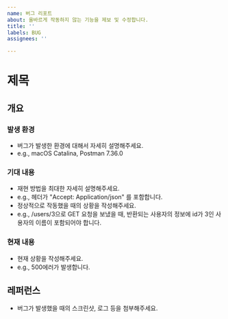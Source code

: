 ```yaml
---
name: 버그 리포트
about: 올바르게 작동하지 않는 기능을 제보 및 수정합니다.
title: ''
labels: BUG
assignees: ''

---
```


# 제목

## 개요
### 발생 환경
- 버그가 발생한 환경에 대해서 자세히 설명해주세요.
- e.g., macOS Catalina, Postman 7.36.0

### 기대 내용
- 재현 방법을 최대한 자세히 설명해주세요.
- e.g., 헤더가 "Accept: Application/json" 를 포함합니다.
- 정상적으로 작동했을 때의 상황을 작성해주세요.
- e.g., /users/3으로 GET 요청을 보냈을 때, 반환되는 사용자의 정보에 id가 3인 사용자의 이름이 포함되어야 합니다.

### 현재 내용
- 현재 상황을 작성해주세요.
- e.g., 500에러가 발생합니다.

## 레퍼런스
- 버그가 발생했을 때의 스크린샷, 로그 등을 첨부해주세요.
